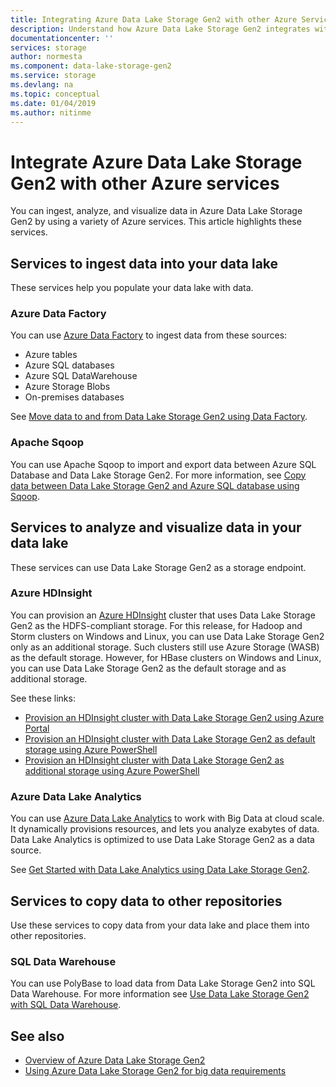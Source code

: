 ```yaml
---
title: Integrating Azure Data Lake Storage Gen2 with other Azure Services | Microsoft Docs
description: Understand how Azure Data Lake Storage Gen2 integrates with other Azure services
documentationcenter: ''
services: storage
author: normesta
ms.component: data-lake-storage-gen2
ms.service: storage
ms.devlang: na
ms.topic: conceptual
ms.date: 01/04/2019
ms.author: nitinme
---
```


# Integrate Azure Data Lake Storage Gen2 with other Azure services

You can ingest, analyze, and visualize data in Azure Data Lake Storage Gen2 by using a variety of Azure services. This article highlights these services.

## Services to ingest data into your data lake

These services help you populate your data lake with data.

### Azure Data Factory

You can use [Azure Data Factory](https://azure.microsoft.com/services/data-factory/) to ingest data from these sources:

* Azure tables
* Azure SQL databases
* Azure SQL DataWarehouse
* Azure Storage Blobs
* On-premises databases

See [Move data to and from Data Lake Storage Gen2 using Data Factory](../../data-factory/connector-azure-data-lake-store.md).

### Apache Sqoop

You can use Apache Sqoop to import and export data between Azure SQL Database and Data Lake Storage Gen2. For more information, see [Copy data between Data Lake Storage Gen2 and Azure SQL database using Sqoop](../../data-lake-store/data-lake-store-data-transfer-sql-sqoop.md).

## Services to analyze and visualize data in your data lake

These services can use Data Lake Storage Gen2 as a storage endpoint.

### Azure HDInsight

You can provision an [Azure HDInsight](https://azure.microsoft.com/documentation/learning-paths/hdinsight-self-guided-hadoop-training/) cluster that uses Data Lake Storage Gen2 as the HDFS-compliant storage. For this release, for Hadoop and Storm clusters on Windows and Linux, you can use Data Lake Storage Gen2 only as an additional storage. Such clusters still use Azure Storage (WASB) as the default storage. However, for HBase clusters on Windows and Linux, you can use Data Lake Storage Gen2 as the default storage and as additional storage.

See these links:

* [Provision an HDInsight cluster with Data Lake Storage Gen2 using Azure Portal](../../data-lake-store/data-lake-store-hdinsight-hadoop-use-portal.md)
* [Provision an HDInsight cluster with Data Lake Storage Gen2 as default storage using Azure PowerShell](../../data-lake-store/data-lake-store-hdinsight-hadoop-use-powershell-for-default-storage.md)
* [Provision an HDInsight cluster with Data Lake Storage Gen2 as additional storage using Azure PowerShell](../../data-lake-store/data-lake-store-hdinsight-hadoop-use-powershell.md)

### Azure Data Lake Analytics

You can use [Azure Data Lake Analytics](../../data-lake-analytics/data-lake-analytics-overview.md) to work with Big Data at cloud scale. It dynamically provisions resources, and lets you analyze exabytes of data. Data Lake Analytics is optimized to use Data Lake Storage Gen2 as a data source. 

See [Get Started with Data Lake Analytics using Data Lake Storage Gen2](../../data-lake-analytics/data-lake-analytics-get-started-portal.md).

## Services to copy data to other repositories

Use these services to copy data from your data lake and place them into other repositories.

### SQL Data Warehouse

You can use PolyBase to load data from Data Lake Storage Gen2 into SQL Data Warehouse. For more information see [Use Data Lake Storage Gen2 with SQL Data Warehouse](../../sql-data-warehouse/sql-data-warehouse-load-from-azure-data-lake-store.md).

## See also

* [Overview of Azure Data Lake Storage Gen2](data-lake-storage-introduction.md)
* [Using Azure Data Lake Storage Gen2 for big data requirements](data-lake-storage-data-scenarios.md)
